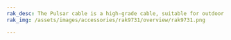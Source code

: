 ```yaml
---
rak_desc: The Pulsar cable is a high-grade cable, suitable for outdoor applications with WisGate Edge Prime, Max, and Pro (RAK7240, RAK7249, and RAK7289).
rak_img: /assets/images/accessories/rak9731/overview/rak9731.png

---
```


<rk-redirect to="/Product-Categories/Accessories/RAK9731/Overview/" />
